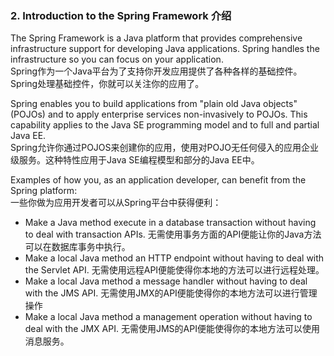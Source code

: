### 2. Introduction to the Spring Framework 介绍

The Spring Framework is a Java platform that provides comprehensive infrastructure support for developing Java applications. Spring handles the infrastructure so you can focus on your application.  
Spring作为一个Java平台为了支持你开发应用提供了各种各样的基础控件。Spring处理基础控件，你就可以关注你的应用了。

Spring enables you to build applications from "plain old Java objects" \(POJOs\) and to apply enterprise services non-invasively to POJOs. This capability applies to the Java SE programming model and to full and partial Java EE.  
Spring允许你通过POJOS来创建你的应用，使用对POJO无任何侵入的应用企业级服务。这种特性应用于Java SE编程模型和部分的Java EE中。

Examples of how you, as an application developer, can benefit from the Spring platform:  
一些你做为应用开发者可以从Spring平台中获得便利：

* Make a Java method execute in a database transaction without having to deal with transaction APIs.
  无需使用事务方面的API便能让你的Java方法可以在数据库事务中执行。
* Make a local Java method an HTTP endpoint without having to deal with the Servlet API.
  无需使用远程API便能使得你本地的方法可以进行远程处理。
* Make a local Java method a message handler without having to deal with the JMS API.
  无需使用JMX的API便能使得你的本地方法可以进行管理操作
* Make a local Java method a management operation without having to deal with the JMX API.
  无需使用JMS的API便能使得你的本地方法可以使用消息服务。



